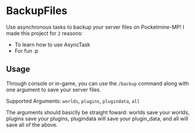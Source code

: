 # BackupFiles
Use asynchronous tasks to backup your server files on Pocketmine-MP! I made this project for `2` reasons:

- To learn how to use AsyncTask
- For fun :p
## Usage
Through console or in-game, you can use the `/backup` command along with one argument to save your server files.

Supported Arguments: `worlds`, `plugins`, `plugindata`, `all`

The arguments should basiclly be straight foward: worlds save your worlds, plugins save your plugins, plugindata will save your plugin_data, and all will save all of the above.
